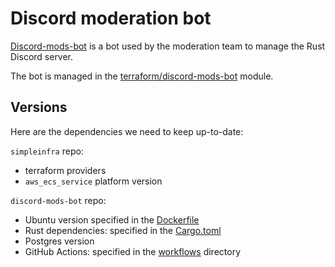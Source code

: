 # Discord moderation bot

[Discord-mods-bot](https://github.com/rust-lang/discord-mods-bot)
is a bot used by the moderation team to manage the Rust Discord server.

The bot is managed in the
[terraform/discord-mods-bot](https://github.com/rust-lang/simpleinfra/tree/master/terraform/discord-mods-bot)
module.

## Versions

Here are the dependencies we need to keep up-to-date:

`simpleinfra` repo:

- terraform providers
- `aws_ecs_service` platform version

`discord-mods-bot` repo:

- Ubuntu version specified in the
  [Dockerfile](https://github.com/rust-lang/discord-mods-bot/blob/master/Dockerfile)
- Rust dependencies: specified in the
  [Cargo.toml](https://github.com/rust-lang/discord-mods-bot/blob/master/Cargo.toml)
- Postgres version
- GitHub Actions: specified in the
  [workflows](https://github.com/rust-lang/discord-mods-bot/tree/master/.github/workflows)
  directory
